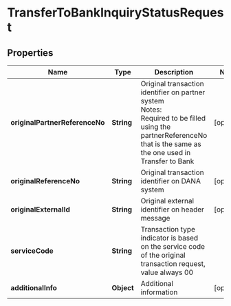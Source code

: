 

# TransferToBankInquiryStatusRequest


## Properties

| Name | Type | Description | Notes |
| - | - | - | - |
|**originalPartnerReferenceNo** | **String** | Original transaction identifier on partner system<br> Notes:<br> Required to be filled using the partnerReferenceNo that is the same as the one used in Transfer to Bank  |  [optional] |
|**originalReferenceNo** | **String** | Original transaction identifier on DANA system |  [optional] |
|**originalExternalId** | **String** | Original external identifier on header message |  [optional] |
|**serviceCode** | **String** | Transaction type indicator is based on the service code of the original transaction request, value always 00 |  |
|**additionalInfo** | **Object** | Additional information |  [optional] |



